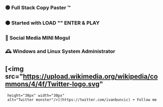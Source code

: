 ### 🟢 Full Stack Copy Paster ™
### 🟠 Started with LOAD "" ENTER & PLAY
### 🔴 Social Media MINI Mogul
### 🕰 Windows and Linux System Administrator

## [<img src="https://upload.wikimedia.org/wikipedia/commons/4/4f/Twitter-logo.svg"
     height="30px" width="30px" 
     alt="Twitter monster"/>](https://twitter.com/ivanbuncic) ⬅️ Follow me
